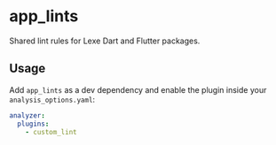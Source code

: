 # app_lints

Shared lint rules for Lexe Dart and Flutter packages.

## Usage

Add `app_lints` as a dev dependency and enable the plugin inside your
`analysis_options.yaml`:

```yaml
analyzer:
  plugins:
    - custom_lint
```
